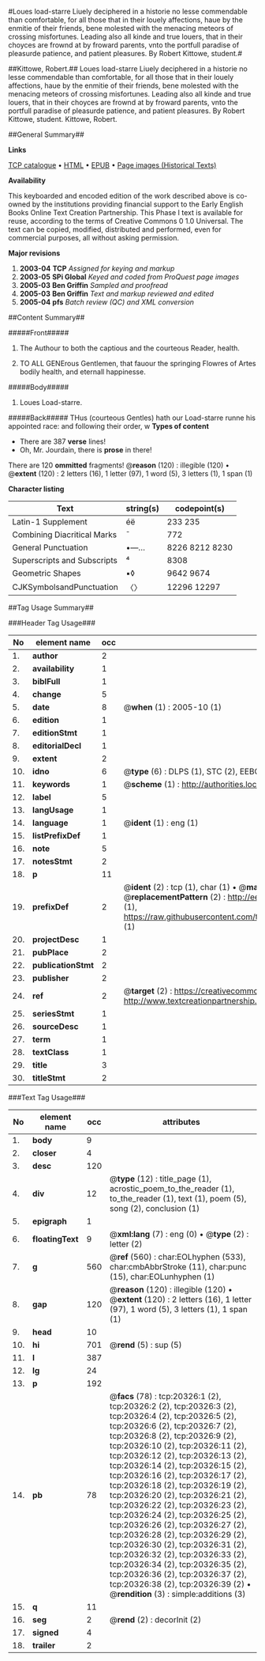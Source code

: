 #Loues load-starre Liuely deciphered in a historie no lesse commendable than comfortable, for all those that in their louely affections, haue by the enmitie of their friends, bene molested with the menacing meteors of crossing misfortunes. Leading also all kinde and true louers, that in their choyces are frownd at by froward parents, vnto the portfull paradise of pleasurde patience, and patient pleasures. By Robert Kittowe, student.#

##Kittowe, Robert.##
Loues load-starre Liuely deciphered in a historie no lesse commendable than comfortable, for all those that in their louely affections, haue by the enmitie of their friends, bene molested with the menacing meteors of crossing misfortunes. Leading also all kinde and true louers, that in their choyces are frownd at by froward parents, vnto the portfull paradise of pleasurde patience, and patient pleasures. By Robert Kittowe, student.
Kittowe, Robert.

##General Summary##

**Links**

[TCP catalogue](http://www.ota.ox.ac.uk/tcp/)  • 
[HTML](http://tei.it.ox.ac.uk/tcp/Texts-HTML/free/A04/A04887.html)  • 
[EPUB](http://tei.it.ox.ac.uk/tcp/Texts-EPUB/free/A04/A04887.epub) • 
[Page images (Historical Texts)](https://data.historicaltexts.jisc.ac.uk/view?pubId=eebo-99854871e&pageId=eebo-99854871e-20326-1)

**Availability**

This keyboarded and encoded edition of the
	       work described above is co-owned by the institutions
	       providing financial support to the Early English Books
	       Online Text Creation Partnership. This Phase I text is
	       available for reuse, according to the terms of Creative
	       Commons 0 1.0 Universal. The text can be copied,
	       modified, distributed and performed, even for
	       commercial purposes, all without asking permission.

**Major revisions**

1. __2003-04__ __TCP__ *Assigned for keying and markup*
1. __2003-05__ __SPi Global__ *Keyed and coded from ProQuest page images*
1. __2005-03__ __Ben Griffin__ *Sampled and proofread*
1. __2005-03__ __Ben Griffin__ *Text and markup reviewed and edited*
1. __2005-04__ __pfs__ *Batch review (QC) and XML conversion*

##Content Summary##

#####Front#####

1. The Authour to both the captious and the courteous Reader, health.

1. TO ALL GENErous Gentlemen, that fauour the springing Flowres of Artes bodily health, and eternall happinesse.

#####Body#####

1. Loues Load-starre.

#####Back#####
THus (courteous Gentles) hath our Load-starre runne his appointed race: and following their order, w
**Types of content**

  * There are 387 **verse** lines!
  * Oh, Mr. Jourdain, there is **prose** in there!

There are 120 **ommitted** fragments! 
 @__reason__ (120) : illegible (120)  •  @__extent__ (120) : 2 letters (16), 1 letter (97), 1 word (5), 3 letters (1), 1 span (1)

**Character listing**


|Text|string(s)|codepoint(s)|
|---|---|---|
|Latin-1 Supplement|éë|233 235|
|Combining             Diacritical Marks|̄|772|
|General Punctuation|•—…|8226 8212 8230|
|Superscripts             and Subscripts|⁴|8308|
|Geometric Shapes|▪◊|9642 9674|
|CJKSymbolsandPunctuation|〈〉|12296 12297|

##Tag Usage Summary##

###Header Tag Usage###

|No|element name|occ|attributes|
|---|---|---|---|
|1.|__author__|2||
|2.|__availability__|1||
|3.|__biblFull__|1||
|4.|__change__|5||
|5.|__date__|8| @__when__ (1) : 2005-10 (1)|
|6.|__edition__|1||
|7.|__editionStmt__|1||
|8.|__editorialDecl__|1||
|9.|__extent__|2||
|10.|__idno__|6| @__type__ (6) : DLPS (1), STC (2), EEBO-CITATION (1), PROQUEST (1), VID (1)|
|11.|__keywords__|1| @__scheme__ (1) : http://authorities.loc.gov/ (1)|
|12.|__label__|5||
|13.|__langUsage__|1||
|14.|__language__|1| @__ident__ (1) : eng (1)|
|15.|__listPrefixDef__|1||
|16.|__note__|5||
|17.|__notesStmt__|2||
|18.|__p__|11||
|19.|__prefixDef__|2| @__ident__ (2) : tcp (1), char (1)  •  @__matchPattern__ (2) : ([0-9\-]+):([0-9IVX]+) (1), (.+) (1)  •  @__replacementPattern__ (2) : http://eebo.chadwyck.com/downloadtiff?vid=$1&page=$2 (1), https://raw.githubusercontent.com/textcreationpartnership/Texts/master/tcpchars.xml#$1 (1)|
|20.|__projectDesc__|1||
|21.|__pubPlace__|2||
|22.|__publicationStmt__|2||
|23.|__publisher__|2||
|24.|__ref__|2| @__target__ (2) : https://creativecommons.org/publicdomain/zero/1.0/ (1), http://www.textcreationpartnership.org/docs/. (1)|
|25.|__seriesStmt__|1||
|26.|__sourceDesc__|1||
|27.|__term__|1||
|28.|__textClass__|1||
|29.|__title__|3||
|30.|__titleStmt__|2||


###Text Tag Usage###

|No|element name|occ|attributes|
|---|---|---|---|
|1.|__body__|9||
|2.|__closer__|4||
|3.|__desc__|120||
|4.|__div__|12| @__type__ (12) : title_page (1), acrostic_poem_to_the_reader (1), to_the_reader (1), text (1), poem (5), song (2), conclusion (1)|
|5.|__epigraph__|1||
|6.|__floatingText__|9| @__xml:lang__ (7) : eng (0)  •  @__type__ (2) : letter (2)|
|7.|__g__|560| @__ref__ (560) : char:EOLhyphen (533), char:cmbAbbrStroke (11), char:punc (15), char:EOLunhyphen (1)|
|8.|__gap__|120| @__reason__ (120) : illegible (120)  •  @__extent__ (120) : 2 letters (16), 1 letter (97), 1 word (5), 3 letters (1), 1 span (1)|
|9.|__head__|10||
|10.|__hi__|701| @__rend__ (5) : sup (5)|
|11.|__l__|387||
|12.|__lg__|24||
|13.|__p__|192||
|14.|__pb__|78| @__facs__ (78) : tcp:20326:1 (2), tcp:20326:2 (2), tcp:20326:3 (2), tcp:20326:4 (2), tcp:20326:5 (2), tcp:20326:6 (2), tcp:20326:7 (2), tcp:20326:8 (2), tcp:20326:9 (2), tcp:20326:10 (2), tcp:20326:11 (2), tcp:20326:12 (2), tcp:20326:13 (2), tcp:20326:14 (2), tcp:20326:15 (2), tcp:20326:16 (2), tcp:20326:17 (2), tcp:20326:18 (2), tcp:20326:19 (2), tcp:20326:20 (2), tcp:20326:21 (2), tcp:20326:22 (2), tcp:20326:23 (2), tcp:20326:24 (2), tcp:20326:25 (2), tcp:20326:26 (2), tcp:20326:27 (2), tcp:20326:28 (2), tcp:20326:29 (2), tcp:20326:30 (2), tcp:20326:31 (2), tcp:20326:32 (2), tcp:20326:33 (2), tcp:20326:34 (2), tcp:20326:35 (2), tcp:20326:36 (2), tcp:20326:37 (2), tcp:20326:38 (2), tcp:20326:39 (2)  •  @__rendition__ (3) : simple:additions (3)|
|15.|__q__|11||
|16.|__seg__|2| @__rend__ (2) : decorInit (2)|
|17.|__signed__|4||
|18.|__trailer__|2||
